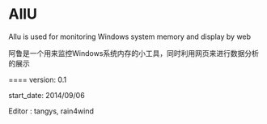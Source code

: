 AllU
====

Allu is used for monitoring Windows system memory and display by web

阿鲁是一个用来监控Windows系统内存的小工具，同时利用网页来进行数据分析的展示

====
version: 0.1

start_date: 2014/09/06

Editor    : tangys, rain4wind
